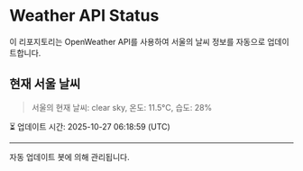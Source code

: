 
# Weather API Status

이 리포지토리는 OpenWeather API를 사용하여 서울의 날씨 정보를 자동으로 업데이트합니다.

## 현재 서울 날씨
> 서울의 현재 날씨: clear sky, 온도: 11.5°C, 습도: 28%

⏳ 업데이트 시간: 2025-10-27 06:18:59 (UTC)

---
자동 업데이트 봇에 의해 관리됩니다.
